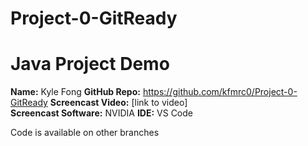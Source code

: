 # Project-0-GitReady

# Java Project Demo

**Name:** Kyle Fong
**GitHub Repo:** https://github.com/kfmrc0/Project-0-GitReady
**Screencast Video:** [link to video]  
**Screencast Software:** NVIDIA
**IDE:** VS Code

Code is available on other branches

